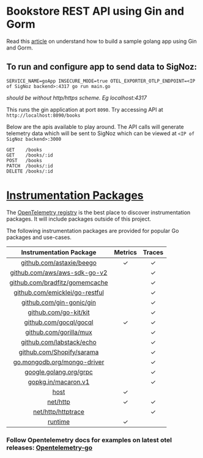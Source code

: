 # Bookstore REST API using Gin and Gorm

Read this [article](https://blog.logrocket.com/how-to-build-a-rest-api-with-golang-using-gin-and-gorm/) on understand how to build a sample golang app using Gin and Gorm.


## To run and configure app to send data to SigNoz:
```
SERVICE_NAME=goApp INSECURE_MODE=true OTEL_EXPORTER_OTLP_ENDPOINT=<IP of SigNoz backend>:4317 go run main.go
```
*<IP of SigNoz backend:4317> should be without http/https scheme. Eg localhost:4317*

This runs the gin application at port `8090`. Try accessing API at `http://localhost:8090/books`

Below are the apis available to play around. The API calls will generate telemetry data which will be sent to SigNoz which can be viewed at `<IP of SigNoz backend>:3000`
```
GET    /books                    
GET    /books/:id               
POST   /books                    
PATCH  /books/:id                
DELETE /books/:id                
```

# [Instrumentation Packages](https://github.com/open-telemetry/opentelemetry-go-contrib/blob/main/instrumentation/README.md#instrumentation-packages)

The [OpenTelemetry registry](https://opentelemetry.io/registry/) is the best place to discover instrumentation packages.
It will include packages outside of this project.

The following instrumentation packages are provided for popular Go packages and use-cases.

| Instrumentation Package | Metrics | Traces |
| :---------------------: | :-----: | :----: |
| [github.com/astaxie/beego](./github.com/astaxie/beego/otelbeego) | ✓ | ✓ |
| [github.com/aws/aws-sdk-go-v2](./github.com/aws/aws-sdk-go-v2/otelaws)|  | ✓ |
| [github.com/bradfitz/gomemcache](./github.com/bradfitz/gomemcache/memcache/otelmemcache) |  | ✓ |
| [github.com/emicklei/go-restful](./github.com/emicklei/go-restful/otelrestful) |  | ✓ |
| [github.com/gin-gonic/gin](./github.com/gin-gonic/gin/otelgin) |  | ✓ |
| [github.com/go-kit/kit](./github.com/go-kit/kit/otelkit) |  | ✓ |
| [github.com/gocql/gocql](./github.com/gocql/gocql/otelgocql) | ✓ | ✓ |
| [github.com/gorilla/mux](./github.com/gorilla/mux/otelmux) |  | ✓ |
| [github.com/labstack/echo](./github.com/labstack/echo/otelecho) |  | ✓ |
| [github.com/Shopify/sarama](./github.com/Shopify/sarama/otelsarama) |  | ✓ |
| [go.mongodb.org/mongo-driver](./go.mongodb.org/mongo-driver/mongo/otelmongo) |  | ✓ |
| [google.golang.org/grpc](./google.golang.org/grpc/otelgrpc) |  | ✓ |
| [gopkg.in/macaron.v1](./gopkg.in/macaron.v1/otelmacaron) |  | ✓ |
| [host](./host) | ✓ |  |
| [net/http](./net/http/otelhttp) | ✓ | ✓ |
| [net/http/httptrace](./net/http/httptrace/otelhttptrace) |  | ✓ |
| [runtime](./runtime) | ✓ |  |

### Follow Opentelemetry docs for examples on latest otel releases: [Opentelemetry-go](https://github.com/open-telemetry/opentelemetry-go/tree/main/exporters/otlp/otlptrace)

